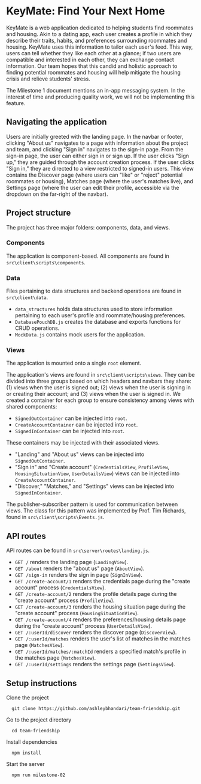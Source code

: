 # KeyMate: Find Your Next Home
KeyMate is a web application dedicated to helping students find roommates and housing. Akin to a dating app, each user creates a profile in which they describe their traits, habits, and preferences surrounding roommates and housing. KeyMate uses this information to tailor each user's feed. This way, users can tell whether they like each other at a glance; if two users are compatible and interested in each other, they can exchange contact information. Our team hopes that this candid and holistic approach to finding potential roommates and housing will help mitigate the housing crisis and relieve students' stress.

The Milestone 1 document mentions an in-app messaging system. In the interest of time and producing quality work, we will not be implementing this feature.

## Navigating the application
Users are initially greeted with the landing page. In the navbar or footer, clicking "About us" navigates to a page with information about the project and team, and clicking "Sign in" navigates to the sign-in page. From the sign-in page, the user can either sign in or sign up. If the user clicks "Sign up," they are guided through the account creation process. If the user clicks "Sign in," they are directed to a view restricted to signed-in users. This view contains the Discover page (where users can "like" or "reject" potential roommates or housing), Matches page (where the user's matches live), and Settings page (where the user can edit their profile, accessible via the dropdown on the far-right of the navbar).

## Project structure
The project has three major folders: components, data, and views.

### Components
The application is component-based. All components are found in `src\client\scripts\components`.

### Data
Files pertaining to data structures and backend operations are found in `src\client\data`.
- `data_structures` holds data structures used to store information pertaining to each user's profile and roommate/housing preferences.
- `DatabasePouchDB.js` creates the database and exports functions for CRUD operations.
- `MockData.js` contains mock users for the application.

### Views
The application is mounted onto a single `root` element.

The application's views are found in `src\client\scripts\views`. They can be divided into three groups based on which headers and navbars they share: (1) views when the user is signed out; (2) views when the user is signing in or creating their account; and (3) views when the user is signed in. We created a container for each group to ensure consistency among views with shared components:

- `SignedOutContainer` can be injected into `root`.
- `CreateAccountContainer` can be injected into `root`.
- `SignedInContainer` can be injected into `root`.

These containers may be injected with their associated views.
- "Landing" and "About us" views can be injected into `SignedOutContainer`.
- "Sign in" and "Create account" (`CredentialsView`, `ProfileView`, `HousingSituationView`, `UserDetailsView`) views can be injected into `CreateAccountContainer`.
- "Discover," "Matches," and "Settings" views can be injected into `SignedInContainer`.

The publisher-subscriber pattern is used for communication between views. The class for this pattern was implemented by Prof. Tim Richards, found in `src\client\scripts\Events.js`.

## API routes
API routes can be found in `src\server\routes\landing.js`.
- `GET /` renders the landing page (`LandingView`).
- `GET /about` renders the "about us" page (`AboutView`).
- `GET /sign-in` renders the sign in page (`SignInView`).
- `GET /create-account/1` renders the credentials page during the "create account" process (`CredentialsView`).
- `GET /create-account/2` renders the profile details page during the "create account" process (`ProfileView`).
- `GET /create-account/3` renders the housing situation page during the "create account" process (`HousingSituationView`).
- `GET /create-account/4` renders the preferences/housing details page during the "create account" process (`UserDetailsView`).
- `GET /:userId/discover` renders the discover page (`DiscoverView`).
- `GET /:userId/matches` renders the user's list of matches in the matches page (`MatchesView`).
- `GET /:userId/matches/:matchId` renders a specified match's profile in the matches page (`MatchesView`).
- `GET /:userId/settings` renders the settings page (`SettingsView`).

## Setup instructions
Clone the project
```
  git clone https://github.com/ashleybhandari/team-friendship.git
```
Go to the project directory
```
  cd team-friendship
```
Install dependencies
```
  npm install
```
Start the server
```
  npm run milestone-02
```
